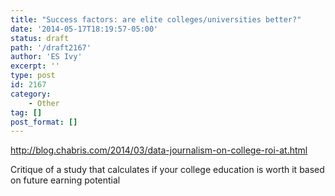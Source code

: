 ```yaml
---
title: "Success factors: are elite colleges/universities better?"
date: '2014-05-17T18:19:57-05:00'
status: draft
path: '/draft2167'
author: 'ES Ivy'
excerpt: ''
type: post
id: 2167
category:
    - Other
tag: []
post_format: []
---
```

<http://blog.chabris.com/2014/03/data-journalism-on-college-roi-at.html>

Critique of a study that calculates if your college education is worth it based on future earning potential